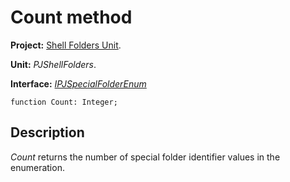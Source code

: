 <a href='Hidden comment: 
$Rev$
$Date$
'></a>

# Count method #

**Project:** [Shell Folders Unit](ShellFoldersUnit.md).

**Unit:** _PJShellFolders_.

**Interface:** _[IPJSpecialFolderEnum](IPJSpecialFolderEnum.md)_

```
function Count: Integer;
```

## Description ##

_Count_ returns the number of special folder identifier values in the enumeration.